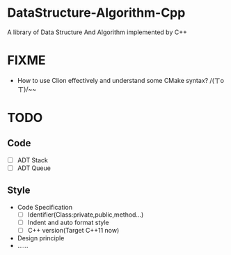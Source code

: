 # DataStructure-Algorithm-Cpp
A library of Data Structure And Algorithm implemented by C++


# FIXME
- How to use Clion effectively and understand some CMake syntax? /(ㄒoㄒ)/~~

# TODO
## Code
- [ ] ADT Stack 
- [ ] ADT Queue

## Style
- Code Specification
  - [ ] Identifier(Class:private,public,method...)
  - [ ] Indent and auto format style
  - [ ] C++ version(Target C++11 now)
- Design principle
- ......